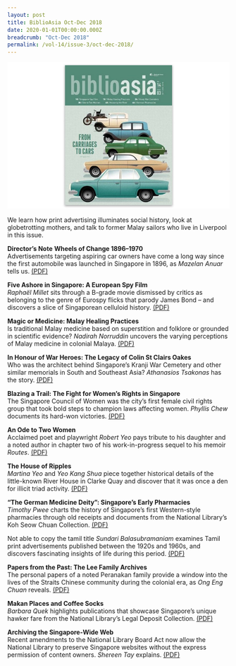 ```yaml
---
layout: post
title: BiblioAsia Oct-Dec 2018
date: 2020-01-01T00:00:00.000Z
breadcrumb: "Oct-Dec 2018"
permalink: /vol-14/issue-3/oct-dec-2018/
---
```


<img src="/images/Vol-14-issue-3/vol14_iss3.JPG">  

We learn how print advertising illuminates social history, look at globetrotting mothers, and talk to former Malay sailors who live in Liverpool in this issue.


**Director’s Note**
**Wheels of Change 1896–1970** <br>
Advertisements targeting aspiring car owners have come a long way since the first automobile was launched in Singapore in 1896, as *Mazelan Anuar* tells us. [(PDF)](/past-issues/pdf/vol-14/v14-issue3_Wheels.pdf)


**Five Ashore in Singapore: A European Spy Film** <br>
*Raphaël Millet* sits through a B-grade movie dismissed by critics as belonging to the genre of Eurospy flicks that parody James Bond – and discovers a slice of Singaporean celluloid history. [(PDF)](/past-issues/pdf/vol-14/v14-issue3_FiveAshore.pdf)


**Magic or Medicine: Malay Healing Practices** <br>
Is traditional Malay medicine based on superstition and folklore or grounded in scientific evidence? *Nadirah Norruddin* uncovers the varying perceptions of Malay medicine in colonial Malaya. [(PDF)](/past-issues/pdf/vol-14/v14-issue3_Magic.pdf)


**In Honour of War Heroes: The Legacy of Colin St Clairs Oakes** <br>
Who was the architect behind Singapore’s Kranji War Cemetery and other similar memorials in South and Southeast Asia? *Athanasios Tsakonas* has the story. [(PDF)](/past-issues/pdf/vol-14/v14-issue3_WarHeroes.pdf)

**Blazing a Trail: The Fight for Women’s Rights in Singapore** <br>
The Singapore Council of Women was the city’s first female civil rights group that took bold steps to champion laws affecting women. *Phyllis Chew* documents its hard-won victories. 
[(PDF)](/past-issues/pdf/vol-14/v14-issue3_Trail.pdf)


**An Ode to Two Women** <br>
Acclaimed poet and playwright *Robert Yeo* pays tribute to his daughter and a noted author in chapter two of his work-in-progress sequel to his memoir *Routes*. [(PDF)](/past-issues/pdf/vol-14/v14-issue3_AnOde.pdf)

**The House of Ripples** <br>
*Martina Yeo* and *Yeo Kang Shua* piece together historical details of the little-known River House in Clarke Quay and discover that it was once a den for illicit triad activity. [(PDF)](/past-issues/pdf/vol-14/v14-issue3_Ripples.pdf)


**“The German Medicine Deity”: Singapore’s Early Pharmacies** <br>
*Timothy Pwee* charts the history of Singapore’s first Western-style pharmacies through old receipts and documents from the National Library’s Koh Seow Chuan Collection. [(PDF)](/past-issues/pdf/vol-14/v14-issue3_German.pdf)


Not able to copy the tamil title
*Sundari Balasubramaniam* examines Tamil print advertisements published between the 1920s and 1960s, and discovers fascinating insights of life during this period. [(PDF)](/past-issues/pdf/vol-14/v14-issue3_Tamil.pdf)

**Papers from the Past: The Lee Family Archives** <br>
The personal papers of a noted Peranakan family provide a window into the lives of the Straits Chinese community during the colonial era, as *Ong Eng Chuan* reveals. [(PDF)](/past-issues/pdf/vol-14/v14-issue3_Papers.pdf)


**Makan Places and Coffee Socks** <br>
*Barbara Quek* highlights publications that showcase Singapore’s unique hawker fare from the National Library’s Legal Deposit Collection. [(PDF)](/past-issues/pdf/vol-14/v14-issue3_CoffeeSocks.pdf)


**Archiving the Singapore-Wide Web** <br>
Recent amendments to the National Library Board Act now allow the National Library to preserve Singapore websites without the express permission of content owners. *Shereen Tay* explains. [(PDF)](/past-issues/pdf/vol-14/v14-issue3_WideWeb.pdf)


